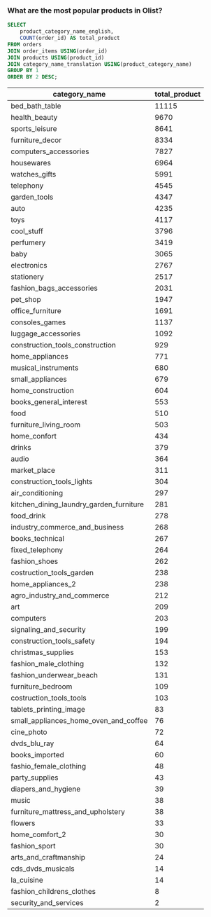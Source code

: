 ### What are the most popular products in Olist?

````sql
SELECT 
	product_category_name_english,
	COUNT(order_id) AS total_product
FROM orders
JOIN order_items USING(order_id)
JOIN products USING(product_id)
JOIN category_name_translation USING(product_category_name)
GROUP BY 1
ORDER BY 2 DESC;
````
category_name|total_product|
-------------|-------------|
bed_bath_table| 11115
health_beauty| 9670
sports_leisure| 8641
furniture_decor| 8334
computers_accessories| 7827
housewares| 6964
watches_gifts| 5991
telephony| 4545
garden_tools| 4347
auto| 4235
toys| 4117
cool_stuff| 3796
perfumery| 3419
baby| 3065
electronics| 2767
stationery| 2517
fashion_bags_accessories| 2031
pet_shop| 1947
office_furniture| 1691
consoles_games|	1137
luggage_accessories| 1092
construction_tools_construction| 929
home_appliances| 771
musical_instruments| 680
small_appliances| 679
home_construction| 604
books_general_interest| 553
food| 510
furniture_living_room| 503
home_confort| 434
drinks| 379
audio| 364
market_place| 311
construction_tools_lights| 304
air_conditioning| 297
kitchen_dining_laundry_garden_furniture| 281
food_drink| 278
industry_commerce_and_business| 268
books_technical| 267
fixed_telephony| 264
fashion_shoes| 262
costruction_tools_garden| 238
home_appliances_2| 238
agro_industry_and_commerce| 212
art| 209
computers| 203
signaling_and_security| 199
construction_tools_safety| 194
christmas_supplies| 153
fashion_male_clothing| 132
fashion_underwear_beach| 131
furniture_bedroom| 109
costruction_tools_tools| 103
tablets_printing_image| 83
small_appliances_home_oven_and_coffee| 76
cine_photo| 72
dvds_blu_ray| 64
books_imported |60
fashio_female_clothing| 48
party_supplies| 43
diapers_and_hygiene| 39
music| 38
furniture_mattress_and_upholstery| 38
flowers| 33
home_comfort_2| 30
fashion_sport| 30
arts_and_craftmanship| 24
cds_dvds_musicals| 14
la_cuisine| 14
fashion_childrens_clothes| 8
security_and_services| 2
